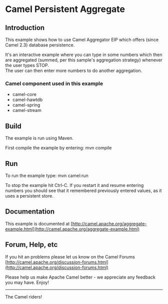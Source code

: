 # Camel Persistent Aggregate

## Introduction 

This example shows how to use Camel Aggregator EIP which offers (since Camel 2.3)
database persistence.

It's an interactive example where you can type in some numbers which then are aggregated
(summed, per this sample's aggregation strategy) whenever the user types STOP.  
The user can then enter more numbers to do another aggregation.

### Camel component used in this example

* camel-core
* camel-hawtdb
* camel-spring
* camel-stream

## Build

The example is run using Maven.

First compile the example by entering:
  mvn compile
  
## Run

To run the example type:
  mvn camel:run

To stop the example hit Ctrl-C.  If you restart it and resume entering numbers
you should see that it remembered previously entered values, as it
uses a persistent store.

## Documentation

This example is documented at
  [http://camel.apache.org/aggregate-example.html](http://camel.apache.org/aggregate-example.html)

## Forum, Help, etc 

If you hit an problems please let us know on the Camel Forums
  [http://camel.apache.org/discussion-forums.html](http://camel.apache.org/discussion-forums.html)

Please help us make Apache Camel better - we appreciate any feedback you may
have.  Enjoy!

------------------------
The Camel riders!
